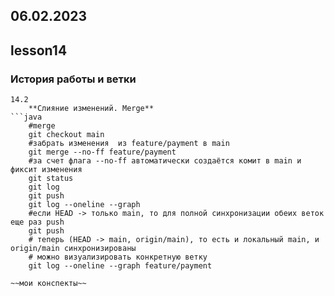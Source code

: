 06.02.2023
---
## lesson14

### История работы и ветки
	14.2
		**Слияние изменений. Merge**
	```java
		#merge
		git checkout main
		#забрать изменения  из feature/payment в main
		git merge --no-ff feature/payment
		#за счет флага --no-ff автоматически создаётся комит в main и фиксит изменения
		git status
		git log
		git push
		git log --oneline --graph
		#если HEAD -> только main, то для полной синхронизации обеих веток еще раз push
		git push
		# теперь (HEAD -> main, origin/main), то есть и локальный main, и origin/main синхронизированы
		# можно визуализировать конкретную ветку
		git log --oneline --graph feature/payment
```
~~мои конспекты~~